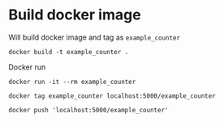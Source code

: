 # Build docker image

Will build docker image and tag as `example_counter`

```
docker build -t example_counter .
```

Docker run

```
docker run -it --rm example_counter
```

```
docker tag example_counter localhost:5000/example_counter
```

```
docker push 'localhost:5000/example_counter'
```

